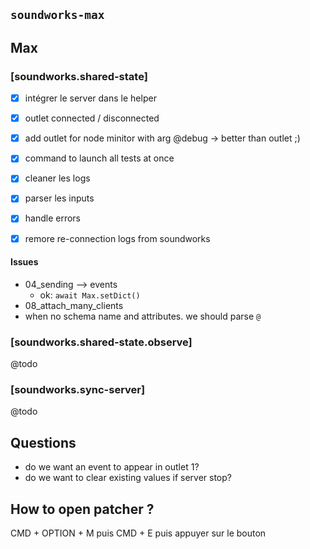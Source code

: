 ## `soundworks-max`

## Max

### [soundworks.shared-state]

- [x] intégrer le server dans le helper
- [x] outlet connected / disconnected
- [x] add outlet for node minitor with arg @debug -> better than outlet ;)

- [x] command to launch all tests at once
- [x] cleaner les logs
- [x] parser les inputs

- [x] handle errors
- [x] remore re-connection logs from soundworks

#### Issues

- 04_sending --> events 
  + ok: `await Max.setDict()`
- 08_attach_many_clients
- when no schema name and attributes. we should parse `@`

### [soundworks.shared-state.observe]

@todo 

### [soundworks.sync-server]

@todo

## Questions

- do we want an event to appear in outlet 1?
- do we want to clear existing values if server stop?

## How to open patcher ?

CMD + OPTION + M puis CMD + E puis appuyer sur le bouton
